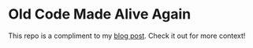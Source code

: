 # Old Code Made Alive Again

This repo is a compliment to my [blog post](https://tobydevlin.com/blog/restoring-my-college-vb-net-application-p1/). Check it out for more context!